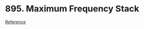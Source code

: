# 895. Maximum Frequency Stack
[Reference](https://leetcode.com/problems/maximum-frequency-stack/)

